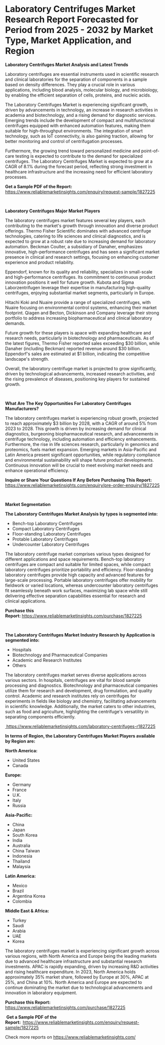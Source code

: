 <p><h1>Laboratory Centrifuges Market Research Report Forecasted for Period from 2025 -  2032 by Market Type, Market Application, and Region</h1></p><p><strong>Laboratory Centrifuges Market Analysis and Latest Trends</strong></p>
<p><p>Laboratory centrifuges are essential instruments used in scientific research and clinical laboratories for the separation of components in a sample based on density differences. They play a crucial role in various applications, including blood analysis, molecular biology, and microbiology, by enabling the efficient separation of cells, proteins, and nucleic acids.</p><p>The Laboratory Centrifuges Market is experiencing significant growth, driven by advancements in technology, an increase in research activities in academia and biotechnology, and a rising demand for diagnostic services. Emerging trends include the development of compact and multifunctional centrifuges equipped with enhanced automation features, making them suitable for high-throughput environments. The integration of smart technology, such as IoT connectivity, is also gaining traction, allowing for better monitoring and control of centrifugation processes.</p><p>Furthermore, the growing trend toward personalized medicine and point-of-care testing is expected to contribute to the demand for specialized centrifuges. The Laboratory Centrifuges Market is expected to grow at a CAGR of 8.1% during the forecast period, reflecting strong investment in healthcare infrastructure and the increasing need for efficient laboratory processes.</p></p>
<p><strong>Get a Sample PDF of the Report:&nbsp;</strong> <a href="https://www.reliablemarketinsights.com/enquiry/request-sample/1827225?utm_campaign=3164&utm_medium=2&utm_source=Github&utm_content=ia&utm_term=09042025&utm_id=laboratory-centrifuges">https://www.reliablemarketinsights.com/enquiry/request-sample/1827225</a></p>
<p>&nbsp;</p>
<p><strong>Laboratory Centrifuges Major Market Players</strong></p>
<p><p>The laboratory centrifuges market features several key players, each contributing to the market's growth through innovation and diverse product offerings. Thermo Fisher Scientific dominates with advanced centrifuge technologies, catering to life sciences and clinical diagnostics, and is expected to grow at a robust rate due to increasing demand for laboratory automation. Beckman Coulter, a subsidiary of Danaher, emphasizes innovative, high-performance centrifuges and has seen a significant market presence in clinical and research settings, focusing on enhancing customer experience and product reliability.</p><p>Eppendorf, known for its quality and reliability, specializes in small-scale and high-performance centrifuges. Its commitment to continuous product innovation positions it well for future growth. Kubota and Sigma Laborzentrifugen leverage their expertise in manufacturing high-quality centrifuges, enjoying substantial market segments, particularly in Europe.</p><p>Hitachi Koki and Nuaire provide a range of specialized centrifuges, with Nuaire focusing on environmental control systems, enhancing their market footprint. Qiagen and Becton, Dickinson and Company leverage their strong portfolio to address increasing biopharmaceutical and clinical laboratory demands.</p><p>Future growth for these players is apace with expanding healthcare and research needs, particularly in biotechnology and pharmaceuticals. As of the latest figures, Thermo Fisher reported sales exceeding $30 billion, while Danaher (including Beckman) reported revenue around $30 billion. Eppendorf's sales are estimated at $1 billion, indicating the competitive landscape's strength.</p><p>Overall, the laboratory centrifuge market is projected to grow significantly, driven by technological advancements, increased research activities, and the rising prevalence of diseases, positioning key players for sustained growth.</p></p>
<p>&nbsp;</p>
<p><strong>What Are The Key Opportunities For Laboratory Centrifuges Manufacturers?</strong></p>
<p><p>The laboratory centrifuges market is experiencing robust growth, projected to reach approximately $3 billion by 2028, with a CAGR of around 5% from 2023 to 2028. This growth is driven by increasing demand for clinical diagnostics, burgeoning biopharmaceutical research, and advancements in centrifuge technology, including automation and efficiency enhancements. Furthermore, the rise in life sciences research, particularly in genomics and proteomics, fuels market expansion. Emerging markets in Asia-Pacific and Latin America present significant opportunities, while regulatory compliance and environmental sustainability will shape future product developments. Continuous innovation will be crucial to meet evolving market needs and enhance operational efficiency.</p></p>
<p><strong>Inquire or Share Your Questions If Any Before Purchasing This Report:</strong> <a href="https://www.reliablemarketinsights.com/enquiry/pre-order-enquiry/1827225?utm_campaign=3164&utm_medium=2&utm_source=Github&utm_content=ia&utm_term=09042025&utm_id=laboratory-centrifuges">https://www.reliablemarketinsights.com/enquiry/pre-order-enquiry/1827225</a></p>
<p>&nbsp;</p>
<p><strong>Market Segmentation</strong></p>
<p><strong>The Laboratory Centrifuges Market Analysis by types is segmented into:</strong></p>
<p><ul><li>Bench-top Laboratory Centrifuges</li><li>Compact Laboratory Centrifuges</li><li>Floor-standing Laboratory Centrifuges</li><li>Protable Laboratory Centrifuges</li><li>Undercounter Laboratory Centrifuges</li></ul></p>
<p><p>The laboratory centrifuge market comprises various types designed for different applications and space requirements. Bench-top laboratory centrifuges are compact and suitable for limited spaces, while compact laboratory centrifuges prioritize portability and efficiency. Floor-standing laboratory centrifuges provide high capacity and advanced features for large-scale processing. Portable laboratory centrifuges offer mobility for fieldwork or varied locations, whereas undercounter laboratory centrifuges fit seamlessly beneath work surfaces, maximizing lab space while still delivering effective separation capabilities essential for research and clinical applications.</p></p>
<p><strong>Purchase this Report:&nbsp;</strong><a href="https://www.reliablemarketinsights.com/purchase/1827225?utm_campaign=3164&utm_medium=2&utm_source=Github&utm_content=ia&utm_term=09042025&utm_id=laboratory-centrifuges">https://www.reliablemarketinsights.com/purchase/1827225</a></p>
<p>&nbsp;</p>
<p><strong>The Laboratory Centrifuges Market Industry Research by Application is segmented into:</strong></p>
<p><ul><li>Hospitals</li><li>Biotechnology and Pharmaceutical Companies</li><li>Academic and Research Institutes</li><li>Others</li></ul></p>
<p><p>The laboratory centrifuges market serves diverse applications across various sectors. In hospitals, centrifuges are vital for blood sample processing and diagnostics. Biotechnology and pharmaceutical companies utilize them for research and development, drug formulation, and quality control. Academic and research institutes rely on centrifuges for experiments in fields like biology and chemistry, facilitating advancements in scientific knowledge. Additionally, the market caters to other industries, such as food and agriculture, highlighting the centrifuge's versatility in separating components efficiently.</p></p>
<p><a href="https://www.reliablemarketinsights.com/laboratory-centrifuges-r1827225?utm_campaign=3164&utm_medium=2&utm_source=Github&utm_content=ia&utm_term=09042025&utm_id=laboratory-centrifuges">&nbsp;https://www.reliablemarketinsights.com/laboratory-centrifuges-r1827225</a></p>
<p><strong>In terms of Region, the Laboratory Centrifuges Market Players available by Region are:</strong></p>
<p>
    <p> <strong> North America: </strong>
        <ul>
            <li>United States</li>
            <li>Canada</li>
        </ul>
        </p> 
    <p> <strong> Europe: </strong>
        <ul>
            <li>Germany</li>
            <li>France</li>
            <li>U.K.</li>
            <li>Italy</li>
            <li>Russia</li>
        </ul>
        </p> 
    <p> <strong> Asia-Pacific: </strong>
        <ul>
            <li>China</li>
            <li>Japan</li>
            <li>South Korea</li>
            <li>India</li>
            <li>Australia</li>
            <li>China Taiwan</li>
            <li>Indonesia</li>
            <li>Thailand</li>
            <li>Malaysia</li>
        </ul>
        </p> 
    <p> <strong> Latin America: </strong>
        <ul>
            <li>Mexico</li>
            <li>Brazil</li>
            <li>Argentina Korea</li>
            <li>Colombia</li>
        </ul>
        </p> 
    <p> <strong> Middle East & Africa: </strong>
        <ul>
            <li>Turkey</li>
            <li>Saudi</li>
            <li>Arabia</li>
            <li>UAE</li>
            <li>Korea</li>
        </ul>
    </p>
    </p>
<p><p>The laboratory centrifuges market is experiencing significant growth across various regions, with North America and Europe being the leading markets due to advanced healthcare infrastructure and substantial research investments. APAC is rapidly expanding, driven by increasing R&D activities and rising healthcare expenditure. In 2023, North America holds approximately 35% market share, followed by Europe at 30%, APAC at 25%, and China at 10%. North America and Europe are expected to continue dominating the market due to technological advancements and innovation in laboratory equipment.</p></p>
<p><strong>Purchase this Report: </strong><a href="https://www.reliablemarketinsights.com/purchase/1827225?utm_campaign=3164&utm_medium=2&utm_source=Github&utm_content=ia&utm_term=09042025&utm_id=laboratory-centrifuges">https://www.reliablemarketinsights.com/purchase/1827225</a></p>
<p>&nbsp;<strong>Get a Sample PDF of the Report:&nbsp;&nbsp;</strong><a href="https://www.reliablemarketinsights.com/enquiry/request-sample/1827225?utm_campaign=3164&utm_medium=2&utm_source=Github&utm_content=ia&utm_term=09042025&utm_id=laboratory-centrifuges">https://www.reliablemarketinsights.com/enquiry/request-sample/1827225</a></p>
<p><strong></strong></p>
<p>Check more reports on <a href="https://www.reliablemarketinsights.com/?utm_campaign=3164&utm_medium=2&utm_source=Github&utm_content=ia&utm_term=09042025&utm_id=laboratory-centrifuges">https://www.reliablemarketinsights.com/</a></p>